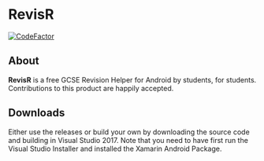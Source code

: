 # RevisR

[![CodeFactor](https://www.codefactor.io/repository/github/davwheat/revisr/badge)](https://www.codefactor.io/repository/github/davwheat/revisr)


## About
**RevisR** is a free GCSE Revision Helper for Android by students, for students. Contributions to this product are happily accepted.

## Downloads
Either use the releases or build your own by downloading the source code and building in Visual Studio 2017. Note that you need to have first run the Visual Studio Installer and installed the Xamarin Android Package.
